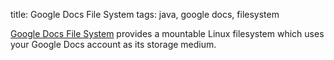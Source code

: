 title: Google Docs File System
tags: java, google docs, filesystem

[Google Docs File System][gdocsfs] provides a mountable Linux filesystem which uses your Google Docs account as its storage medium.

[gdocsfs]:   http://code.google.com/p/gdocsfs     "Google Docs File System"
